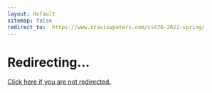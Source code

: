 ```yaml
---
layout: default
sitemap: false
redirect_to:  https://www.traviswpeters.com/cs476-2021-spring/
---
```


<h1>Redirecting...</h1>
<a href="{{ page.redirect_to }}">Click here if you are not redirected.<a>
<script>location='{{ page.redirect_to }}'</script>
